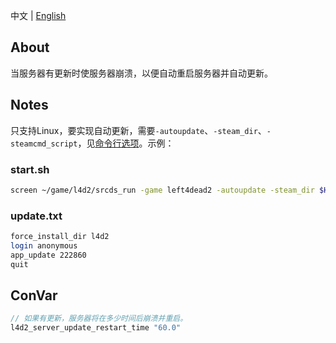 中文 | [English](./README_EN.md)

## About
当服务器有更新时使服务器崩溃，以便自动重启服务器并自动更新。

## Notes
只支持Linux，要实现自动更新，需要`-autoupdate`、`-steam_dir`、`-steamcmd_script`，见[命令行选项](https://developer.valvesoftware.com/wiki/Command_line_options)。示例：

### start.sh
```bash
screen ~/game/l4d2/srcds_run -game left4dead2 -autoupdate -steam_dir $HOME/game -steamcmd_script $HOME/game/l4d2/update.txt -port 35006 -tickrate 100 -ip 0.0.0.0 +map c2m1 +exec server.cfg -nowatchdog -timeout 1 -nobreakpad -noassert
```

### update.txt
```bash
force_install_dir l4d2
login anonymous
app_update 222860
quit
```

## ConVar
```c
// 如果有更新，服务器将在多少时间后崩溃并重启。
l4d2_server_update_restart_time "60.0"
```
